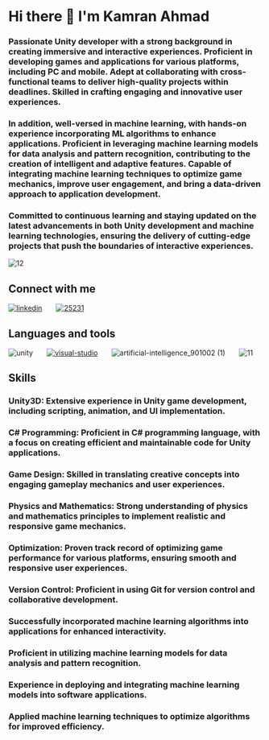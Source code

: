 # Hi there 👋 I'm Kamran Ahmad



### Passionate Unity developer with a strong background in creating immersive and interactive experiences. Proficient in developing games and applications for various platforms, including PC and mobile. Adept at collaborating with cross-functional teams to deliver high-quality projects within deadlines. Skilled in crafting engaging and innovative user experiences.

### In addition, well-versed in machine learning, with hands-on experience incorporating ML algorithms to enhance applications. Proficient in leveraging machine learning models for data analysis and pattern recognition, contributing to the creation of intelligent and adaptive features. Capable of integrating machine learning techniques to optimize game mechanics, improve user engagement, and bring a data-driven approach to application development.

### Committed to continuous learning and staying updated on the latest advancements in both Unity development and machine learning technologies, ensuring the delivery of cutting-edge projects that push the boundaries of interactive experiences.
 
 
![12](https://user-images.githubusercontent.com/68790390/184704243-77895f9e-7171-4826-aa04-cebe790a48f4.gif)
  
  
## Connect with me

[![linkedin](https://user-images.githubusercontent.com/68790390/184708576-2c3830d3-ae87-469b-8661-82b740b356ab.png)][1] &nbsp; &nbsp; &nbsp; [![25231](https://user-images.githubusercontent.com/68790390/184710199-e0f34e46-9f11-4db8-a936-2125e33bd155.png)][2]


## Languages and tools

![unity](https://github.com/kamranAhmad2aa3/kamranAhmad2aa3/assets/68790390/2326d114-53f2-4300-95c5-7bbec5f55b74) &nbsp; &nbsp; &nbsp; [![visual-studio](https://user-images.githubusercontent.com/68790390/184719097-68ca04a8-92ae-4f49-ac8b-61d05a8fae33.png)][4] &nbsp; &nbsp; &nbsp; ![artificial-intelligence_901002 (1)](https://github.com/kamranAhmad2aa3/kamranAhmad2aa3/assets/68790390/4cac4d03-f365-4620-b389-c85d67a55090) &nbsp; &nbsp; &nbsp; ![11](https://github.com/kamranAhmad2aa3/kamranAhmad2aa3/assets/68790390/b7cb78a9-9102-428e-8528-bf06e74429ab)



## Skills

### Unity3D: Extensive experience in Unity game development, including scripting, animation, and UI implementation.
### C# Programming: Proficient in C# programming language, with a focus on creating efficient and maintainable code for Unity applications.
### Game Design: Skilled in translating creative concepts into engaging gameplay mechanics and user experiences.
### Physics and Mathematics: Strong understanding of physics and mathematics principles to implement realistic and responsive game mechanics.
### Optimization: Proven track record of optimizing game performance for various platforms, ensuring smooth and responsive user experiences.
### Version Control: Proficient in using Git for version control and collaborative development.
### Successfully incorporated machine learning algorithms into applications for enhanced interactivity.
### Proficient in utilizing machine learning models for data analysis and pattern recognition.
### Experience in deploying and integrating machine learning models into software applications.
### Applied machine learning techniques to optimize algorithms for improved efficiency.




[1]: https://www.linkedin.com/in/kamran-ahmad-13a405182/
[2]: https://github.com/kamranAhmad2aa3
[4]: https://code.visualstudio.com/
